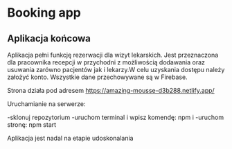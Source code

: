 # Booking app

## Aplikacja końcowa

Aplikacja pełni funkcję rezerwacji dla wizyt lekarskich. Jest przeznaczona dla pracownika recepcji w przychodni z możliwością dodawania oraz usuwania zarówno pacjentów jak i lekarzy.W celu uzyskania dostępu należy założyć konto. Wszystkie dane przechowywane są w Firebase.

Strona działa pod adresem 
https://amazing-mousse-d3b288.netlify.app/

Uruchamianie na serwerze:

-sklonuj repozytorium
-uruchom terminal i wpisz komendę: npm i
-uruchom stronę: npm start

Aplikacja jest nadal na etapie udoskonalania